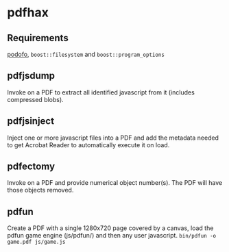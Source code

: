 # pdfhax
## Requirements
[podofo](http://podofo.sourceforge.net/), `boost::filesystem` and `boost::program_options`

## pdfjsdump
Invoke on a PDF to extract all identified javascript from it (includes compressed blobs).

## pdfjsinject
Inject one or more javascript files into a PDF and add the metadata needed to get Acrobat Reader to automatically execute it on load.

## pdfectomy
Invoke on a PDF and provide numerical object number(s). The PDF will have those objects removed.

## pdfun
Create a PDF with a single 1280x720 page covered by a canvas, load the pdfun game engine (js/pdfun/) and then any user javascript.
```bin/pdfun -o game.pdf js/game.js```
